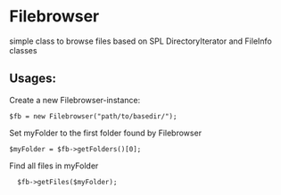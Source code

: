 Filebrowser
===========

simple class to browse files based on SPL DirectoryIterator and FileInfo classes

Usages:
-------

Create a new Filebrowser-instance:
  ```
  $fb = new Filebrowser("path/to/basedir/");
```
Set myFolder to the first folder found by Filebrowser
  ```
  $myFolder = $fb->getFolders()[0];
```
Find all files in myFolder
```
  $fb->getFiles($myFolder);
```

